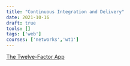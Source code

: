 ```yaml
---
title: "Continuous Integration and Delivery"
date: 2021-10-16
draft: true
tools: []
tags: ['web']
courses: ['networks','wt1']
---
```



[The Twelve-Factor App](https://12factor.net/dev-prod-parity)

